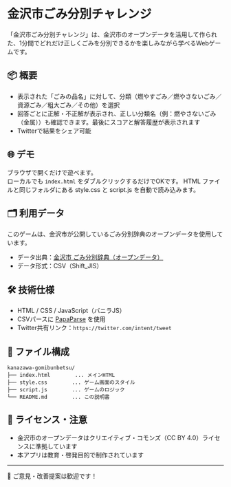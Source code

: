 # 金沢市ごみ分別チャレンジ

「金沢市ごみ分別チャレンジ」は、金沢市のオープンデータを活用して作られた、1分間でどれだけ正しくごみを分別できるかを楽しみながら学べるWebゲームです。

## 📦 概要

- 表示された「ごみの品名」に対して、分類（燃やすごみ／燃やさないごみ／資源ごみ／粗大ごみ／その他）を選択
- 回答ごとに正解・不正解が表示され、正しい分類名（例：燃やさないごみ（金属））も確認できます。最後にスコアと解答履歴が表示されます
- Twitterで結果をシェア可能

## 🌐 デモ

ブラウザで開くだけで遊べます。  
ローカルでも `index.html` をダブルクリックするだけでOKです。
HTML ファイルと同じフォルダにある style.css と script.js を自動で読み込みます。

## 🗂 利用データ

このゲームは、金沢市が公開しているごみ分別辞典のオープンデータを使用しています。

- データ出典：[金沢市 ごみ分別辞典（オープンデータ）](https://catalog-data.city.kanazawa.ishikawa.jp/dataset/172014-gomibunbetsujiten)
- データ形式：CSV（Shift_JIS）

## 🛠 技術仕様

- HTML / CSS / JavaScript（バニラJS）
- CSVパースに [PapaParse](https://www.papaparse.com/) を使用
- Twitter共有リンク：`https://twitter.com/intent/tweet`

## 📁 ファイル構成

```
kanazawa-gomibunbetsu/
├── index.html        ... メインHTML
├── style.css        ... ゲーム画面のスタイル
├── script.js        ... ゲームのロジック
└── README.md        ... この説明書
```

## 📝 ライセンス・注意

- 金沢市のオープンデータはクリエイティブ・コモンズ（CC BY 4.0）ライセンスに準拠しています
- 本アプリは教育・啓発目的で制作されています

---
📮 ご意見・改善提案は歓迎です！
